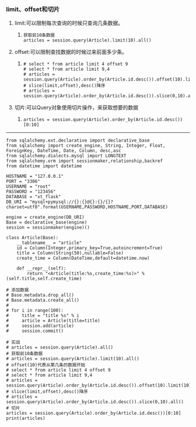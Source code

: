 ### limit、offset和切片

1. limit:可以限制每次查询的时候只查询几条数据。
   1. ```
      获取前10条数据
      articles = session.query(Article).limit(10).all()
      ```
2. offset:可以限制查找数据的时候过来前面多少条。
   1. ```
      # select * from article limit 4 offset 9
      # select * from article limit 9,4
      # articles = session.query(Article).order_by(Article.id.desc()).offset(10).limit(10).all()
      # slice(limit,offset),desc()降序
      # articles = session.query(Article).order_by(Article.id.desc()).slice(0,10).all()
      ```
3. 切片:可以Query对象使用切片操作，来获取想要的数据
   1. ```
      articles = session.query(Article).order_by(Article.id.desc())[0:10]
      ```

---

```
from sqlalchemy.ext.declarative import declarative_base
from sqlalchemy import create_engine, String, Integer, Float, ForeignKey, DateTime, Date, Column, desc,asc
from sqlalchemy.dialects.mysql import LONGTEXT
from sqlalchemy.orm import sessionmaker,relationship,backref
from datetime import datetime

HOSTNAME = "127.0.0.1"
PORT = "3306"
USERNAME = "root"
PASSWORD = "123456"
DATABASE = "xt_flask"
DB_URI = "mysql+pymysql://{}:{}@{}:{}/{}?charset=utf8".format(USERNAME,PASSWORD,HOSTNAME,PORT,DATABASE)

engine = create_engine(DB_URI)
Base = declarative_base(engine)
session = sessionmaker(engine)()

class Article(Base):
    __tablename__ = "article"
    id = Column(Integer,primary_key=True,autoincrement=True)
    title = Column(String(50),nullable=False)
    create_time = Column(DateTime,default=datetime.now)

    def __repr__(self):
        return "<Article(title:%s,create_time:%s)>" % (self.title,self.create_time)

# 添加数据
# Base.metadata.drop_all()
# Base.metadata.create_all()
#
# for i in range(100):
#     title = "title %s" % i
#     article = Article(title=title)
#     session.add(article)
#     session.commit()

# 实战
# articles = session.query(Article).all()
# 获取前10条数据
# articles = session.query(Article).limit(10).all()
# offset(10)代表从第几条的数据开始
# select * from article limit 4 offset 9
# select * from article limit 9,4
# articles = session.query(Article).order_by(Article.id.desc()).offset(10).limit(10).all()
# slice(limit,offset),desc()降序
# articles = session.query(Article).order_by(Article.id.desc()).slice(0,10).all()
# 切片
articles = session.query(Article).order_by(Article.id.desc())[0:10]
print(articles)


```



